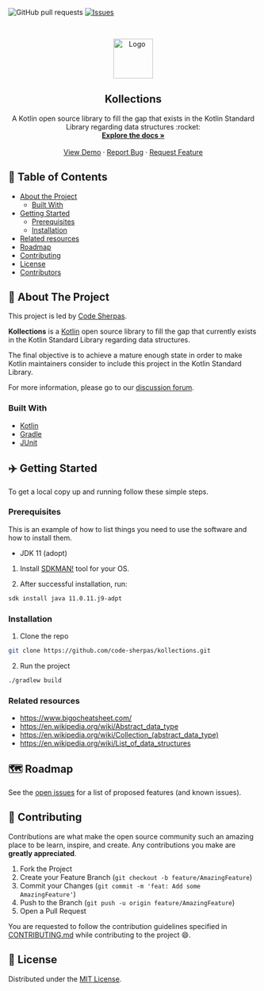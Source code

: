 ![GitHub pull requests](https://img.shields.io/github/issues-pr/code-sherpas/kollections?color=blue)
[![Issues][issues-shield]][issues-url]

<!-- PROJECT LOGO -->
<br />
<p align="center">
  <a href="https://github.com/code-sherpas/kollections">
    <img src="./assets/logo.png" alt="Logo" width="80">
  </a>
  <b>
  <h2 align="center">Kollections</h2>
  </b>

  <p align="center">
    A Kotlin open source library to fill the gap that exists in the Kotlin Standard Library regarding data structures :rocket:
    <br />
    <a href="https://github.com/code-sherpas/kollections"><strong>Explore the docs »</strong></a>
    <br />
    <br />
    <a href="https://github.com/code-sherpas/kollections">View Demo</a>
    ·
    <a href="https://github.com/code-sherpas/kollections/issues">Report Bug</a>
    ·
    <a href="https://github.com/code-sherpas/kollections/issues">Request Feature</a>
  </p>
</p>

<!-- TABLE OF CONTENTS -->

## :dart: Table of Contents

- [About the Project](#about-the-project)
  - [Built With](#built-with)
- [Getting Started](#getting-started)
  - [Prerequisites](#prerequisites)
  - [Installation](#installation)
- [Related resources](#related-resources)
- [Roadmap](#roadmap)
- [Contributing](#contributing)
- [License](#license)
- [Contributors](#contributors-)

<!-- ABOUT THE PROJECT -->

## :open_book: About The Project

This project is led by [Code Sherpas](https://www.code-sherpas.rocks).

**Kollections** is a [Kotlin](https://kotlinlang.org/) open source library to fill the gap that currently exists in the Kotlin Standard Library regarding data structures.

The final objective is to achieve a mature enough state in order to make Kotlin maintainers consider to include this project in the Kotlin Standard Library.

For more information, please go to our [discussion forum](https://github.com/code-sherpas/kollections/discussions).

### Built With

- [Kotlin](https://kotlinlang.org)
- [Gradle](https://gradle.org)
- [JUnit](https://junit.org/junit5)


<!-- GETTING STARTED -->

## :airplane: Getting Started

To get a local copy up and running follow these simple steps.

### Prerequisites

This is an example of how to list things you need to use the software and how to install them.

- JDK 11 (adopt)

1. Install [SDKMAN!](https://sdkman.io/install) tool for your OS.

2. After successful installation, run:

```sh
sdk install java 11.0.11.j9-adpt
```

### Installation

1. Clone the repo

```sh
git clone https://github.com/code-sherpas/kollections.git
```

2. Run the project

```sh
./gradlew build
```

<!-- RELATED RESOURCES -->

###  Related resources

- https://www.bigocheatsheet.com/
- https://en.wikipedia.org/wiki/Abstract_data_type
- https://en.wikipedia.org/wiki/Collection_(abstract_data_type)
- https://en.wikipedia.org/wiki/List_of_data_structures


<!-- ROADMAP -->

## :world_map: Roadmap

See the [open issues](https://github.com/code-sherpas/kollections/issues) for a list of proposed features (and known issues).

<!-- CONTRIBUTING -->

## :mechanical_arm: Contributing

Contributions are what make the open source community such an amazing place to be learn, inspire, and create. Any contributions you make are **greatly appreciated**.

1. Fork the Project
2. Create your Feature Branch (`git checkout -b feature/AmazingFeature`)
3. Commit your Changes (`git commit -m 'feat: Add some AmazingFeature'`)
4. Push to the Branch (`git push -u origin feature/AmazingFeature`)
5. Open a Pull Request

You are requested to follow the contribution guidelines specified in [CONTRIBUTING.md](./CONTRIBUTING.md) while contributing to the project :smile:.

<!-- LICENSE -->

## :page_facing_up: License

Distributed under the [MIT License](./LICENSE).

<!-- MARKDOWN LINKS & IMAGES -->
<!-- https://www.markdownguide.org/basic-syntax/#reference-style-links -->

[csivitu-shield]: https://img.shields.io/badge/csivitu-csivitu-blue
[csivitu-url]: https://csivit.com
[issues-shield]: https://img.shields.io/github/issues/code-sherpas/kollections.svg?style=flat-square
[issues-url]: https://github.com/code-sherpas/kollections/issues

